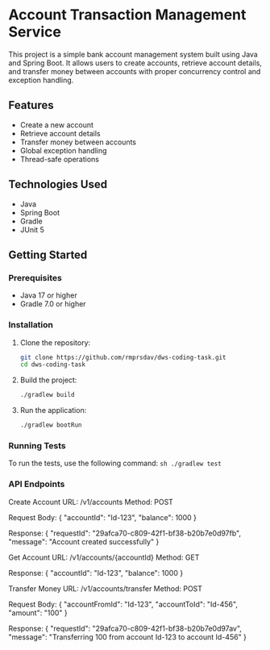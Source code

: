 # Account Transaction Management Service

This project is a simple bank account management system built using Java and Spring Boot. It allows users to create accounts, retrieve account details, and transfer money between accounts with proper concurrency control and exception handling.

## Features

- Create a new account
- Retrieve account details
- Transfer money between accounts
- Global exception handling
- Thread-safe operations

## Technologies Used

- Java
- Spring Boot
- Gradle
- JUnit 5

## Getting Started

### Prerequisites

- Java 17 or higher
- Gradle 7.0 or higher

### Installation

1. Clone the repository:
    ```sh
    git clone https://github.com/rmprsdav/dws-coding-task.git
    cd dws-coding-task
    ```

2. Build the project:
    ```sh
    ./gradlew build
    ```

3. Run the application:
    ```sh
    ./gradlew bootRun
    ```

### Running Tests

To run the tests, use the following command:
	```sh
	./gradlew test
	```

### API Endpoints

Create Account
URL: /v1/accounts
Method: POST

Request Body:
{
    "accountId": "Id-123",
    "balance": 1000
}

Response:
{
    "requestId": "29afca70-c809-42f1-bf38-b20b7e0d97fb",
    "message": "Account created successfully"
}

Get Account
URL: /v1/accounts/{accountId}
Method: GET

Response:
{
    "accountId": "Id-123",
    "balance": 1000
}

Transfer Money
URL: /v1/accounts/transfer
Method: POST

Request Body:
{
    "accountFromId": "Id-123",
    "accountToId": "Id-456",
    "amount": "100"
}

Response:
{
    "requestId": "29afca70-c809-42f1-bf38-b20b7e0d97av",
    "message": "Transferring 100 from account Id-123 to account Id-456"
}

